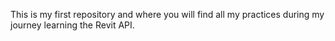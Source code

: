 This is my first repository and where you will find all my practices during my journey learning the Revit API.

